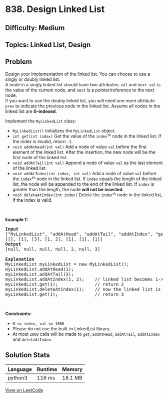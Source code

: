# 838. Design Linked List

## Difficulty: Medium
## Topics: Linked List, Design

## Problem

<p>Design your implementation of the linked list. You can choose to use a singly or doubly linked list.<br />
A node in a singly linked list should have two attributes: <code>val</code> and <code>next</code>. <code>val</code> is the value of the current node, and <code>next</code> is a pointer/reference to the next node.<br />
If you want to use the doubly linked list, you will need one more attribute <code>prev</code> to indicate the previous node in the linked list. Assume all nodes in the linked list are <strong>0-indexed</strong>.</p>

<p>Implement the <code>MyLinkedList</code> class:</p>

<ul>
	<li><code>MyLinkedList()</code> Initializes the <code>MyLinkedList</code> object.</li>
	<li><code>int get(int index)</code> Get the value of the <code>index<sup>th</sup></code> node in the linked list. If the index is invalid, return <code>-1</code>.</li>
	<li><code>void addAtHead(int val)</code> Add a node of value <code>val</code> before the first element of the linked list. After the insertion, the new node will be the first node of the linked list.</li>
	<li><code>void addAtTail(int val)</code> Append a node of value <code>val</code> as the last element of the linked list.</li>
	<li><code>void addAtIndex(int index, int val)</code> Add a node of value <code>val</code> before the <code>index<sup>th</sup></code> node in the linked list. If <code>index</code> equals the length of the linked list, the node will be appended to the end of the linked list. If <code>index</code> is greater than the length, the node <strong>will not be inserted</strong>.</li>
	<li><code>void deleteAtIndex(int index)</code> Delete the <code>index<sup>th</sup></code> node in the linked list, if the index is valid.</li>
</ul>

<p>&nbsp;</p>
<p><strong class="example">Example 1:</strong></p>

<pre>
<strong>Input</strong>
[&quot;MyLinkedList&quot;, &quot;addAtHead&quot;, &quot;addAtTail&quot;, &quot;addAtIndex&quot;, &quot;get&quot;, &quot;deleteAtIndex&quot;, &quot;get&quot;]
[[], [1], [3], [1, 2], [1], [1], [1]]
<strong>Output</strong>
[null, null, null, null, 2, null, 3]

<strong>Explanation</strong>
MyLinkedList myLinkedList = new MyLinkedList();
myLinkedList.addAtHead(1);
myLinkedList.addAtTail(3);
myLinkedList.addAtIndex(1, 2);    // linked list becomes 1-&gt;2-&gt;3
myLinkedList.get(1);              // return 2
myLinkedList.deleteAtIndex(1);    // now the linked list is 1-&gt;3
myLinkedList.get(1);              // return 3
</pre>

<p>&nbsp;</p>
<p><strong>Constraints:</strong></p>

<ul>
	<li><code>0 &lt;= index, val &lt;= 1000</code></li>
	<li>Please do not use the built-in LinkedList library.</li>
	<li>At most <code>2000</code> calls will be made to <code>get</code>, <code>addAtHead</code>, <code>addAtTail</code>, <code>addAtIndex</code> and <code>deleteAtIndex</code>.</li>
</ul>


## Solution Stats

| Language | Runtime | Memory | 
|----------|---------|--------|
| python3 | 116 ms | 18.1 MB |

[View on LeetCode](https://leetcode.com/problems/design-linked-list)

